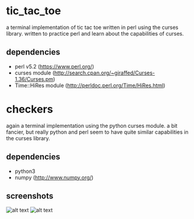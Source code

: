# tic_tac_toe
a terminal implementation of tic tac toe written in perl using the curses library. written to practice perl and learn about the capabilities of curses.

## dependencies
 - perl v5.2 (https://www.perl.org/)
 - curses module (http://search.cpan.org/~giraffed/Curses-1.36/Curses.pm)
 - Time::HiRes module (http://perldoc.perl.org/Time/HiRes.html)

# checkers
again a terminal implementation using the python curses module. a bit fancier, but really python and perl seem to have quite similar capabilities in the curses library.

## dependencies
 - python3
 - numpy (http://www.numpy.org/)


## screenshots
![alt text](https://raw.githubusercontent.com/michaelneuder/tic_tac_toe/master/images/screenshot1.png)
![alt text](https://raw.githubusercontent.com/michaelneuder/tic_tac_toe/master/images/screenshot2.png)

